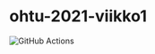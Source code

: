 # ohtu-2021-viikko1

![GitHub Actions](https://github.com/alaanni/ohtu-2021-viikko1/workflows/CI/badge.svg)

